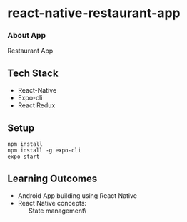 # react-native-restaurant-app

### About App

Restaurant App 

## Tech Stack

* React-Native
* Expo-cli
* React Redux


## Setup

``` npm install ``` \
``` npm install -g expo-cli ``` \
``` expo start ```

## Learning Outcomes

* Android App building using React Native
* React Native concepts:\
&nbsp; &nbsp; &nbsp; State management\
      
